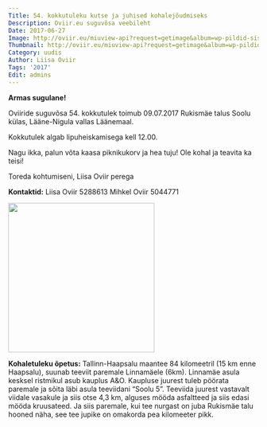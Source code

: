 ```yaml
---
Title: 54. kokkutuleku kutse ja juhised kohalejõudmiseks
Description: Oviir.eu suguvõsa veebileht
Date: 2017-06-27
Image: http://oviir.eu/miuview-api?request=getimage&album=wp-pildid-sisusse&item=2017-06-27-54-kokkutuleku-kutse.jpg&size=600&mode=longest
Thumbnail: http://oviir.eu/miuview-api?request=getimage&album=wp-pildid-sisusse&item=2017-06-27-54-kokkutuleku-kutse.jpg&size=600&mode=square
Category: uudis
Author: Liisa Oviir
Tags: '2017'
Edit: admins
---
```


<strong>Armas sugulane!</strong>

Oviiride suguvõsa 54. kokkutulek toimub 09.07.2017
Rukismäe talus Soolu külas,
Lääne-Nigula vallas Läänemaal.

Kokkutulek algab lipuheiskamisega kell 12.00.

Nagu ikka, palun võta kaasa piknikukorv ja hea tuju!
Ole kohal ja teavita ka teisi!

Toreda kohtumiseni,
Liisa Oviir perega


<strong>Kontaktid:</strong>
Liisa Oviir 5288613
Mihkel Oviir 5044771


<a href="http://oviir.eu/materjalid/2017/06/road.jpg"><img src="http://oviir.eu/materjalid/2017/06/road-294x300.jpg" alt="" width="294" height="300" class="alignleft size-medium wp-image-893" /></a>


<strong>Kohaletuleku õpetus:</strong>
Tallinn-Haapsalu maantee 84 kilomeetril (15 km enne Haapsalu), suunab teeviit paremale Linnamäele (6km). Linnamäe asula kesksel ristmikul asub kauplus A&O. Kaupluse juurest tuleb pöörata paremale ja sõita läbi asula teeviidani “Soolu 5”. Teeviida juurest vastavalt viidale vasakule ja siis otse 4,3 km, alguses mööda asfaltteed ja siis edasi mööda kruusateed. Ja siis paremale, kui tee nurgast on juba Rukismäe talu hooned näha, see tee jupike on omakorda pea kilomeeter pikk.

